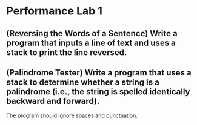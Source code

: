 # Performance Lab 1

## (Reversing the Words of a Sentence) Write a program that inputs a line of text and uses a stack to print the line reversed.

## (Palindrome Tester) Write a program that uses a stack to determine whether a string is a palindrome (i.e., the string is spelled identically backward and forward). 
The program should ignore spaces and punctuation.

